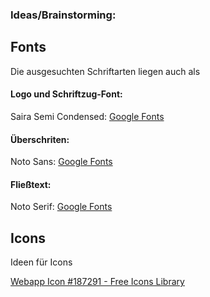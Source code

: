### Ideas/Brainstorming:

## Fonts

Die ausgesuchten Schriftarten liegen auch als 

#### Logo und Schriftzug-Font:

Saira Semi Condensed: [Google Fonts](https://fonts.google.com/specimen/Saira+Semi+Condensed)

#### Überschriten:

Noto Sans: [Google Fonts](https://fonts.google.com/specimen/Noto+Sans)

#### Fließtext:

Noto Serif: [Google Fonts](https://fonts.google.com/specimen/Noto+Serif)


## Icons

Ideen für Icons

[Webapp Icon #187291 - Free Icons Library](https://icon-library.net/icon/webapp-icon-22.html)
